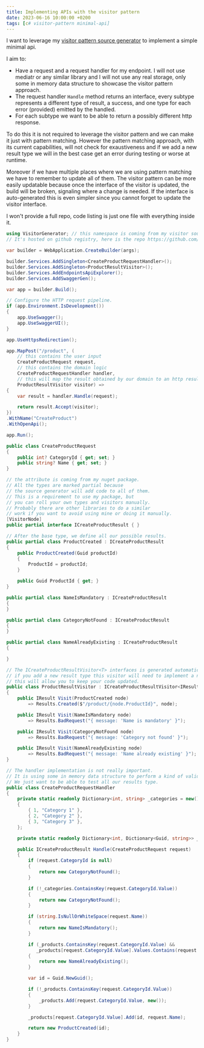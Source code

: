 ```yaml
---
title: Implementing APIs with the visitor pattern
date: 2023-06-16 10:00:00 +0200
tags: [c# visitor-pattern minimal-api]
---
```


I want to leverage my [visitor pattern source generator](https://github.com/davidelettieri/visitor-generator) to implement a simple minimal api.

I aim to:
- Have a request and a request handler for my endpoint. I will not use mediatr or any similar library and I will not use any real storage, only some in memory data structure to showcase the visitor pattern approach.
- The request handler `Handle` method returns an interface, every subtype represents a different type of result, a success, and one type for each error (provided) emitted by the handled.
- For each subtype we want to be able to return a possibly different http response.

<!-- truncate -->

To do this it is not required to leverage the visitor pattern and we can make it just with pattern matching. However the pattern matching approach, with its current capabilities, will not check for exaustiveness and if we add a new result type we will in the best case get an error during testing or worse at runtime. 

Moreover if we have multiple places where we are using pattern matching we have to remember to update all of them. The visitor pattern can be more easily updatable because once the interface of the visitor is updated, the build will be broken, signaling where a change is needed. If the interface is auto-generated this is even simpler since you cannot forget to update the visitor interface.

I won't provide a full repo, code listing is just one file with everything inside it. 

```csharp
using VisitorGenerator; // this namespace is coming from my visitor source generator. 
// It's hosted on github registry, here is the repo https://github.com/davidelettieri/visitor-generator

var builder = WebApplication.CreateBuilder(args);

builder.Services.AddSingleton<CreateProductRequestHandler>();
builder.Services.AddSingleton<ProductResultVisitor>();
builder.Services.AddEndpointsApiExplorer();
builder.Services.AddSwaggerGen();

var app = builder.Build();

// Configure the HTTP request pipeline.
if (app.Environment.IsDevelopment())
{
    app.UseSwagger();
    app.UseSwaggerUI();
}

app.UseHttpsRedirection();

app.MapPost("/product", (
    // this contains the user input
    CreateProductRequest request, 
    // this contains the domain logic
    CreateProductRequestHandler handler,
    // this will map the result obtained by our domain to an http result.
    ProductResultVisitor visitor) =>
{
    var result = handler.Handle(request);

    return result.Accept(visitor);
})
.WithName("CreateProduct")
.WithOpenApi();

app.Run();

public class CreateProductRequest
{
    public int? CategoryId { get; set; }
    public string? Name { get; set; }
}

// the attribute is coming from my nuget package. 
// All the types are marked partial because 
// the source generator will add code to all of them. 
// This is a requirement to use my package, but
// you can roll your own types and visitors manually. 
// Probably there are other libraries to do a similar
// work if you want to avoid using mine or doing it manually.
[VisitorNode]
public partial interface ICreateProductResult { } 

// After the base type, we define all our possible results.
public partial class ProductCreated : ICreateProductResult
{
    public ProductCreated(Guid productId)
    {
        ProductId = productId;
    }

    public Guid ProductId { get; }
}

public partial class NameIsMandatory : ICreateProductResult
{
}

public partial class CategoryNotFound : ICreateProductResult
{
}

public partial class NameAlreadyExisting : ICreateProductResult
{

}

// The ICreateProductResultVisitor<T> interfaces is generated automatically
// if you add a new result type this visitor will need to implement a new method.
// this will allow you to keep your code updated.
public class ProductResultVisitor : ICreateProductResultVisitor<IResult>
{
    public IResult Visit(ProductCreated node)
        => Results.Created($"/product/{node.ProductId}", node);

    public IResult Visit(NameIsMandatory node)
        => Results.BadRequest("{ message: 'Name is mandatory' }");

    public IResult Visit(CategoryNotFound node)
        => Results.BadRequest("{ message: 'Category not found' }");

    public IResult Visit(NameAlreadyExisting node)
        => Results.BadRequest("{ message: 'Name already existing' }");
}

// The handler implementation is not really important. 
// It is using some in memory data structure to perform a kind of validation. 
// We just want to be able to test all our results type. 
public class CreateProductRequestHandler
{
    private static readonly Dictionary<int, string> _categories = new()
    {
        { 1, "Category 1" },
        { 2, "Category 2" },
        { 3, "Category 3" },
    };

    private static readonly Dictionary<int, Dictionary<Guid, string>> _products = new();

    public ICreateProductResult Handle(CreateProductRequest request)
    {
        if (request.CategoryId is null)
        {
            return new CategoryNotFound();
        }

        if (!_categories.ContainsKey(request.CategoryId.Value))
        {
            return new CategoryNotFound();
        }

        if (string.IsNullOrWhiteSpace(request.Name))
        {
            return new NameIsMandatory();
        }

        if (_products.ContainsKey(request.CategoryId.Value) &&
           _products[request.CategoryId.Value].Values.Contains(request.Name))
        {
            return new NameAlreadyExisting();
        }

        var id = Guid.NewGuid();

        if (!_products.ContainsKey(request.CategoryId.Value))
        {
            _products.Add(request.CategoryId.Value, new());
        }

        _products[request.CategoryId.Value].Add(id, request.Name);

        return new ProductCreated(id);
    }
}
```


